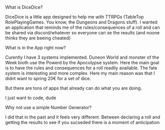 What is DiceDice?

DiceDice is a little app designed to help me with TTRPGs (TableTop RolePlayingGames. You know, the Dungeons and Dragons stuff).
I wanted an application that reminds me of the rules/consequences of a roll and can be shared via discord/whatever so everyone can se the results (and noone thinks they are beeing cheated)

What is in the App right now?

Curently I have 3 systems implemented. Duneon World and monster of the Week bioth use the Powerd by the Apocolypse system. Here the main goal is to have the rules and consequences for a roll readily available.
The fate system is interesting and more complex. Here my main reason was that I didnt want to spring 20€ for a set of dice.

But there are tons of apps that already can do what you are doing.

I just want to code, dude

Why not use a simple Number Generator?

I did that in the past and it feels very different. Between declaring a roll and getting the results to see if you sucseded there is a moment of anticipation 
